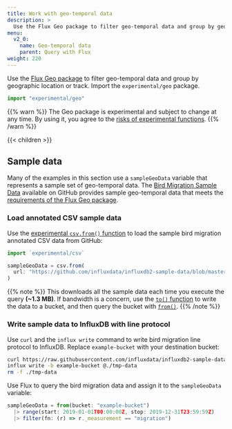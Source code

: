 ```yaml
---
title: Work with geo-temporal data
description: >
  Use the Flux Geo package to filter geo-temporal data and group by geographic location or track.
menu:
  v2_0:
    name: Geo-temporal data
    parent: Query with Flux
weight: 220
---
```


Use the [Flux Geo package](/v2.0/reference/flux/stdlib/experimental/geo) to
filter geo-temporal data and group by geographic location or track.
Import the `experimental/geo` package.

```js
import "experimental/geo"
```

{{% warn %}}
The Geo package is experimental and subject to change at any time.
By using it, you agree to the [risks of experimental functions](/v2.0/reference/flux/stdlib/experimental/#use-experimental-functions-at-your-own-risk).
{{% /warn %}}

{{< children >}}

## Sample data
Many of the examples in this section use a `sampleGeoData` variable that represents
a sample set of geo-temporal data.
The [Bird Migration Sample Data](https://github.com/influxdata/influxdb2-sample-data/tree/master/bird-migration-data)
available on GitHub provides sample geo-temporal data that meets the
[requirements of the Flux Geo package](/v2.0/reference/flux/stdlib/experimental/geo/#geo-schema-requirements).

### Load annotated CSV sample data
Use the [experimental `csv.from()` function](/v2.0/reference/flux/stdlib/experimental/csv/from/)
to load the sample bird migration annotated CSV data from GitHub:

```js
import `experimental/csv`

sampleGeoData = csv.from(
  url: "https://github.com/influxdata/influxdb2-sample-data/blob/master/bird-migration-data/bird-migration.csv"
)
```

{{% note %}}
This downloads all the sample data each time you execute the query **(~1.3 MB)**.
If bandwidth is a concern, use the [`to()` function](/v2.0/reference/flux/stdlib/built-in/outputs/to/)
to write the data to a bucket, and then query the bucket with [`from()`](/v2.0/reference/flux/stdlib/built-in/inputs/from/).
{{% /note %}}

### Write sample data to InfluxDB with line protocol
Use `curl` and the `influx write` command to write bird migration line protocol to InfluxDB.
Replace `example-bucket` with your destination bucket:

```sh
curl https://raw.githubusercontent.com/influxdata/influxdb2-sample-data/master/bird-migration-data/bird-migration.line --output ./tmp-data
influx write -b example-bucket @./tmp-data
rm -f ./tmp-data
```

Use Flux to query the bird migration data and assign it to the `sampleGeoData` variable:

```js
sampleGeoData = from(bucket: "example-bucket")
  |> range(start: 2019-01-01T00:00:00Z, stop: 2019-12-31T23:59:59Z)
  |> filter(fn: (r) => r._measurement == "migration")
```
